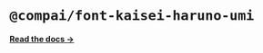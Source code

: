 # `@compai/font-kaisei-haruno-umi`

[**Read the docs &rarr;**](https://components.ai/docs/typefaces/kaisei-haruno-umi)

